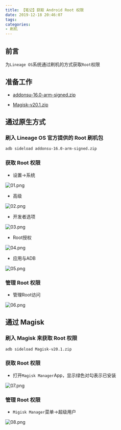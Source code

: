 ```yaml
---
title: 【笔记】获取 Android Root 权限
date: 2019-12-18 20:46:07
tags:
categories:
- 刷机
---
```


## 前言

为`Lineage OS`系统通过刷机的方式获取`Root`权限

<!-- more -->

## 准备工作

- [addonsu-16.0-arm-signed.zip](https://download.lineageos.org/extras)

- [Magisk-v20.1.zip](https://github.com/topjohnwu/Magisk/releases)

## 通过原生方式

### 刷入 Lineage OS 官方提供的 Root 刷机包

``` bash
adb sideload addonsu-16.0-arm-signed.zip
```

### 获取 Root 权限

- 设置->系统

![01.png](/images/20191218204607/01.png)

- 高级

![02.png](/images/20191218204607/02.png)

- 开发者选项

![03.png](/images/20191218204607/03.png)

- Root授权

![04.png](/images/20191218204607/04.png)

- 应用与ADB

![05.png](/images/20191218204607/05.png)

### 管理 Root 权限

- 管理Root访问

![06.png](/images/20191218204607/06.png)

## 通过 Magisk

### 刷入 Magisk 来获取 Root 权限

``` bash
adb sideload Magisk-v20.1.zip
```

### 获取 Root 权限

- 打开`Magisk Manager`App，显示绿色对勾表示已安装

![07.png](/images/20191218204607/07.png)

### 管理 Root 权限

- `Migisk Manager`菜单->超级用户

![08.png](/images/20191218204607/08.png)

